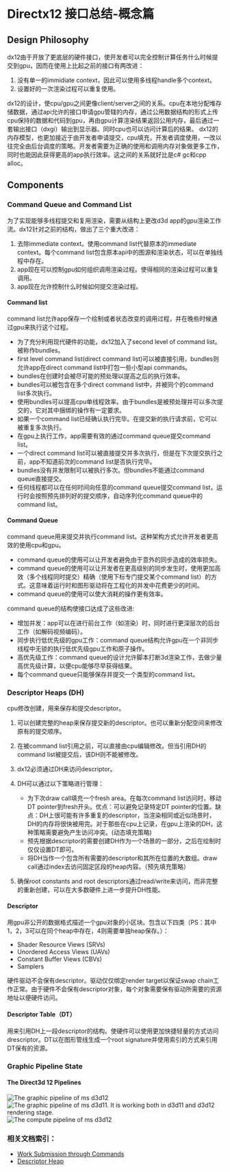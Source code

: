 # Directx12 接口总结-概念篇

## Design Philosophy

dx12由于开放了更底层的硬件接口，使开发者可以完全控制计算任务什么时候提交到gpu，因而在使用上比起之前的接口有两改进：

1. 没有单一的immidiate context，因此可以使用多线程handle多个context。
2. 设置好的一次渲染过程可以重复使用。

dx12的设计，使cpu/gpu之间更像client/server之间的关系。cpu在本地分配堆存储数据，通过api允许的接口申请gpu管辖的内存，通过公用数据结构的形式上传cpu保持的数据和代码到gpu，再由gpu计算渲染结果返回公用内存，最后通过一套输出接口（dxgi）输出到显示器。同时cpu也可以访问计算后的结果。
dx12的内存模型，也更加接近于由开发者申请提交，cpu填充，开发者调度使用，一改以往完全由后台调度的策略。开发者需要为正确的使用和调用内存对象做更多工作，同时也能因此获得更高的app执行效率。这之间的关系就好比是c# gc和cpp alloc。

## Components

### Command Queue and Command List

为了实现能够多线程提交和复用渲染，需要从结构上更改d3d app的gpu渲染工作流。dx12针对之前的结构，做出了三个重大改进：

1. 去除immediate context。使用command list代替原本的immediate context。每个command list包含原本api中的图源和渲染状态，可以在单独线程中存在。
2. app现在可以控制gpu如何组织调用渲染过程。使得相同的渲染过程可以重复调用。
3. app现在允许控制什么时候如何提交渲染过程。

#### Command list

command list允许app保存一个绘制或者状态改变的调用过程，并在晚些时候通过gpu来执行这个过程。

* 为了充分利用现代硬件的功能，dx12加入了second level of command list。被称作bundles。
* first level command list(direct command list)可以被直接引用，bundles则允许app在direct command list中打包一些小型api commands。
* bundles在创建时会被尽可能的预处理以提高之后的执行效率。
* bundles可以被包含在多个direct command list中，并被同个的command list多次执行。
* 使用bundles可以提高cpu单线程效率。由于bundles是被预处理并可以多次提交的，它对其中捆绑的操作有一定要求。
* 如果一个command list已经确认执行完毕。在提交新的执行请求前，它可以被重复多次执行。
* 在gpu上执行工作，app需要有效的通过command queue提交command list。
* 一个direct command list可以被直接提交并多次执行，但是在下次提交执行之前，app不知道前次的command list是否执行完毕。
* bundles没有并发限制可以被执行多次。但bundles不能通过command queue直接提交。
* 任何线程都可以在任何时间向任意的command queue提交command list，运行时会按照预先排列好的提交顺序，自动序列化command queue中的command list。

#### Command Queue

command queue用来提交并执行command list。这种架构方式允许开发者更高效的使用cpu和gpu。

* command queue的使用可以让开发者避免由于意外的同步造成的效率损失。
* command queue的使用可以让开发者在更高级别的同步发生时，使用更加高效（多个线程同时提交）精确（使用下标专门提交某个command list）的方式。这意味着运行时和图形驱动将在工程化的并发中花费更少的时间。
* command queue的使用可以使大消耗的操作更有效率。

command queue的结构使接口达成了这些改进:

* 增加并发：app可以在进行前台工作（如渲染）时，同时进行更深层次的后台工作（如解码视频编码）。
* 同步执行低优先级的gpu工作：command queue结构允许gpu在一个非同步线程中无锁的执行低优先级gpu工作和原子操作。
* 高优先级工作：command queue的设计允许脚本打断3d渲染工作，去做少量高优先级计算，以便cpu能够尽早获得结果。
* 每个command queue只能够保存并提交一个类型的command list。

### Descriptor Heaps (DH)

cpu修改创建，用来保存和提交descriptor。

1. 可以创建完整的heap来保存提交新的descriptor。也可以重新分配空间来修改原有的提交顺序。
2. 在被command list引用之前，可以直接由cpu编辑修改。但当引用DH的command list被提交后，该DH则不能被修改。
3. dx12必须通过DH来访问descriptor。
4. DH可以通过以下策略进行管理：

    * 为下次draw call填充一个fresh area。在每次command list访问时，移动DT pointer到fresh开头。优点：可以避免记录特定DT pointer的位置。缺点：DH上很可能有许多重复的descriptor，当渲染相同或近似场景时，DH的内存将很快被用完。对于那些在cpu上记录，在gpu上渲染的DH，这种策略需要避免产生访问冲突。(动态填充策略)
    * 预先根据descriptor的需要创建DH作为一个场景的一部分，之后在绘制时仅仅设置DT即可。
    * 将DH当作一个包含所有需要的descriptor和其所在位置的大数组。draw call通过index去访问固定区段的heap内容。（预先填充策略）

5. 确保root constants and root descriptors通过read/write来访问，而非完整的重新创建，可以在大多数硬件上进一步提升DH性能。

#### Descriptor

用gpu非公开的数据格式描述一个gpu对象的小区块。包含以下四类（PS：其中1，2，3可以在同个heap中存在，4则需要单独heap保存。）：

* Shader Resource Views (SRVs)
* Unordered Access Views (UAVs)
* Constant Buffer Views (CBVs)
* Samplers

硬件驱动不会保有descriptor。驱动仅仅绑定render target以保证swap chain工作正常。由于硬件不会保有descriptor对象，每个对象需要保有驱动所需要的资源地址以便硬件访问。

#### Descriptor Table（DT）

用来引用DH上一段descriptor的结构。使硬件可以使用更加快捷轻量的方式访问drescriptor。DT以在图形管线生成一个root signature并使用索引的方式来引用DT保有的资源。

### Graphic Pipeline State

#### The Direct3d 12 Pipelines

![The graphic pipeline of ms d3d12](https://msdn.microsoft.com/dynimg/IC839519.png)
![The graphic pipeline of ms d3d11. It is working both in d3d11 and d3d12 rendering stage.](https://msdn.microsoft.com/dynimg/IC340510.jpg)
![The compute pipeline of ms d3d12](https://msdn.microsoft.com/dynimg/IC839520.png)

### 相关文档索引：

* [Work Submission through Commands]("https://msdn.microsoft.com/en-us/library/windows/desktop/dn859354(v=vs.85).aspx")
* [Descriptor Heap]("https://msdn.microsoft.com/en-us/library/windows/desktop/mt709128(v=vs.85).aspx")